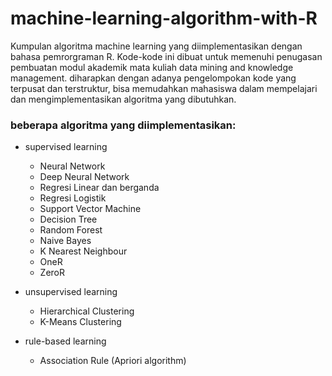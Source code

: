 # machine-learning-algorithm-with-R

Kumpulan algoritma machine learning yang diimplementasikan dengan bahasa pemrorgraman R.
Kode-kode ini dibuat untuk memenuhi penugasan pembuatan modul akademik mata kuliah data mining and knowledge management.
diharapkan dengan adanya pengelompokan kode yang terpusat dan terstruktur, bisa memudahkan mahasiswa dalam mempelajari dan mengimplementasikan algoritma yang dibutuhkan.

### beberapa algoritma yang diimplementasikan:
 - supervised learning
    - Neural Network
    - Deep Neural Network
    - Regresi Linear dan berganda
    - Regresi Logistik
    - Support Vector Machine
    - Decision Tree
    - Random Forest
    - Naive Bayes
    - K Nearest Neighbour
    - OneR
    - ZeroR
    
 - unsupervised learning
    - Hierarchical Clustering
    - K-Means Clustering
 
 - rule-based learning 
    - Association Rule (Apriori algorithm)
